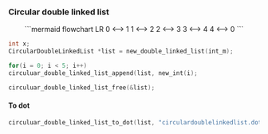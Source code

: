 ### Circular double linked list

<div style="text-align: center;">
```mermaid  
flowchart  LR  
 0 <--> 1
 1 <--> 2
 2 <--> 3
 3 <--> 4
 4 <--> 0
```
</div>

```c
int x;
CircularDoubleLinkedList *list = new_double_linked_list(int_m);

for(i = 0; i < 5; i++)
circuluar_double_linked_list_append(list, new_int(i);

circuluar_double_linked_list_free(&list);

```

#### To dot
```c
circuluar_double_linked_list_to_dot(list, "circulardoublelinkedlist.dot");
```